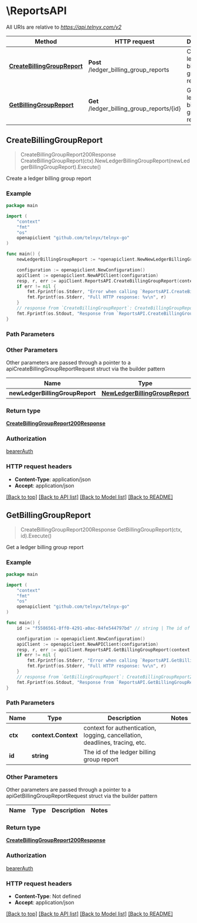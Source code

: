 # \ReportsAPI

All URIs are relative to *https://api.telnyx.com/v2*

Method | HTTP request | Description
------------- | ------------- | -------------
[**CreateBillingGroupReport**](ReportsAPI.md#CreateBillingGroupReport) | **Post** /ledger_billing_group_reports | Create a ledger billing group report
[**GetBillingGroupReport**](ReportsAPI.md#GetBillingGroupReport) | **Get** /ledger_billing_group_reports/{id} | Get a ledger billing group report



## CreateBillingGroupReport

> CreateBillingGroupReport200Response CreateBillingGroupReport(ctx).NewLedgerBillingGroupReport(newLedgerBillingGroupReport).Execute()

Create a ledger billing group report



### Example

```go
package main

import (
	"context"
	"fmt"
	"os"
	openapiclient "github.com/telnyx/telnyx-go"
)

func main() {
	newLedgerBillingGroupReport := *openapiclient.NewNewLedgerBillingGroupReport() // NewLedgerBillingGroupReport | 

	configuration := openapiclient.NewConfiguration()
	apiClient := openapiclient.NewAPIClient(configuration)
	resp, r, err := apiClient.ReportsAPI.CreateBillingGroupReport(context.Background()).NewLedgerBillingGroupReport(newLedgerBillingGroupReport).Execute()
	if err != nil {
		fmt.Fprintf(os.Stderr, "Error when calling `ReportsAPI.CreateBillingGroupReport``: %v\n", err)
		fmt.Fprintf(os.Stderr, "Full HTTP response: %v\n", r)
	}
	// response from `CreateBillingGroupReport`: CreateBillingGroupReport200Response
	fmt.Fprintf(os.Stdout, "Response from `ReportsAPI.CreateBillingGroupReport`: %v\n", resp)
}
```

### Path Parameters



### Other Parameters

Other parameters are passed through a pointer to a apiCreateBillingGroupReportRequest struct via the builder pattern


Name | Type | Description  | Notes
------------- | ------------- | ------------- | -------------
 **newLedgerBillingGroupReport** | [**NewLedgerBillingGroupReport**](NewLedgerBillingGroupReport.md) |  | 

### Return type

[**CreateBillingGroupReport200Response**](CreateBillingGroupReport200Response.md)

### Authorization

[bearerAuth](../README.md#bearerAuth)

### HTTP request headers

- **Content-Type**: application/json
- **Accept**: application/json

[[Back to top]](#) [[Back to API list]](../README.md#documentation-for-api-endpoints)
[[Back to Model list]](../README.md#documentation-for-models)
[[Back to README]](../README.md)


## GetBillingGroupReport

> CreateBillingGroupReport200Response GetBillingGroupReport(ctx, id).Execute()

Get a ledger billing group report



### Example

```go
package main

import (
	"context"
	"fmt"
	"os"
	openapiclient "github.com/telnyx/telnyx-go"
)

func main() {
	id := "f5586561-8ff0-4291-a0ac-84fe544797bd" // string | The id of the ledger billing group report

	configuration := openapiclient.NewConfiguration()
	apiClient := openapiclient.NewAPIClient(configuration)
	resp, r, err := apiClient.ReportsAPI.GetBillingGroupReport(context.Background(), id).Execute()
	if err != nil {
		fmt.Fprintf(os.Stderr, "Error when calling `ReportsAPI.GetBillingGroupReport``: %v\n", err)
		fmt.Fprintf(os.Stderr, "Full HTTP response: %v\n", r)
	}
	// response from `GetBillingGroupReport`: CreateBillingGroupReport200Response
	fmt.Fprintf(os.Stdout, "Response from `ReportsAPI.GetBillingGroupReport`: %v\n", resp)
}
```

### Path Parameters


Name | Type | Description  | Notes
------------- | ------------- | ------------- | -------------
**ctx** | **context.Context** | context for authentication, logging, cancellation, deadlines, tracing, etc.
**id** | **string** | The id of the ledger billing group report | 

### Other Parameters

Other parameters are passed through a pointer to a apiGetBillingGroupReportRequest struct via the builder pattern


Name | Type | Description  | Notes
------------- | ------------- | ------------- | -------------


### Return type

[**CreateBillingGroupReport200Response**](CreateBillingGroupReport200Response.md)

### Authorization

[bearerAuth](../README.md#bearerAuth)

### HTTP request headers

- **Content-Type**: Not defined
- **Accept**: application/json

[[Back to top]](#) [[Back to API list]](../README.md#documentation-for-api-endpoints)
[[Back to Model list]](../README.md#documentation-for-models)
[[Back to README]](../README.md)

